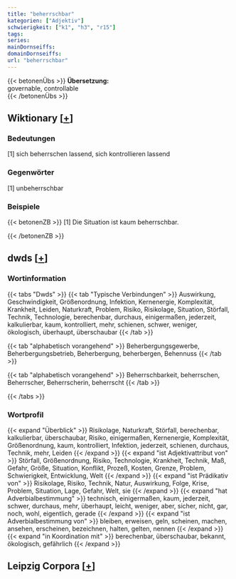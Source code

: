```yaml
---
title: "beherrschbar"
kategorien: ["Adjektiv"]
schwierigkeit: ["k1", "h3", "r15"]
tags:
series:
mainDornseiffs:
domainDornseiffs:
url: "beherrschbar"
---
```


{{< betonenÜbs >}}
**Übersetzung:**  
governable, controllable  
{{< /betonenÜbs >}}

## Wiktionary [[+](https://de.wiktionary.org/wiki/beherrschbar)]

### Bedeutungen
[1] sich beherrschen lassend, sich kontrollieren lassend  

### Gegenwörter
[1] unbeherrschbar  

### Beispiele
{{< betonenZB >}}
[1] Die Situation ist kaum beherrschbar.  

{{< /betonenZB >}}


## dwds [[+](https://www.dwds.de/wb/beherrschbar)]

### Wortinformation
{{< tabs "Dwds" >}}
{{< tab "Typische Verbindungen" >}}
Auswirkung, Geschwindigkeit, Größenordnung, Infektion, Kernenergie, Komplexität, Krankheit, Leiden, Naturkraft, Problem, Risiko, Risikolage, Situation, Störfall, Technik, Technologie, berechenbar, durchaus, einigermaßen, jederzeit, kalkulierbar, kaum, kontrolliert, mehr, schienen, schwer, weniger, ökologisch, überhaupt, überschaubar
{{< /tab >}}

{{< tab "alphabetisch vorangehend" >}}
Beherbergungsgewerbe, Beherbergungsbetrieb, Beherbergung, beherbergen, Behennuss
{{< /tab >}}

{{< tab "alphabetisch vorangehend" >}}
Beherrschbarkeit, beherrschen, Beherrscher, Beherrscherin, beherrscht
{{< /tab >}}

{{< /tabs >}}

### Wortprofil
{{< expand "Überblick" >}} Risikolage, Naturkraft, Störfall, berechenbar, kalkulierbar, überschaubar, Risiko, einigermaßen, Kernenergie, Komplexität, Größenordnung, kaum, kontrolliert, Infektion, jederzeit, schienen, durchaus, Technik, mehr, Leiden {{< /expand >}}
{{< expand "ist Adjektivattribut von" >}} Störfall, Größenordnung, Risiko, Technologie, Krankheit, Technik, Maß, Gefahr, Größe, Situation, Konflikt, Prozeß, Kosten, Grenze, Problem, Schwierigkeit, Entwicklung, Welt {{< /expand >}}
{{< expand "ist Prädikativ von" >}} Risikolage, Risiko, Technik, Natur, Auswirkung, Folge, Krise, Problem, Situation, Lage, Gefahr, Welt, sie {{< /expand >}}
{{< expand "hat Adverbialbestimmung" >}} technisch, einigermaßen, kaum, jederzeit, schwer, durchaus, mehr, überhaupt, leicht, weniger, aber, sicher, nicht, gar, noch, wohl, eigentlich, gerade {{< /expand >}}
{{< expand "ist Adverbialbestimmung von" >}} bleiben, erweisen, geln, scheinen, machen, ansehen, erscheinen, bezeichnen, halten, gelten, nennen {{< /expand >}}
{{< expand "in Koordination mit" >}} berechenbar, überschaubar, bekannt, ökologisch, gefährlich {{< /expand >}}

## Leipzig Corpora [[+](https://corpora.uni-leipzig.de/en/res?word=beherrschbar&corpusId=deu_newscrawl-public_2018)]

